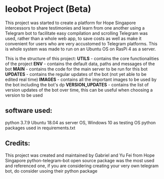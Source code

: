 # leobot Project (Beta)
This project was started to create a platform for Hope Singapore intercessors to share testimonies and learn from one another using a Telegram bot to facilitate easy compilation and scrolling
Telegram was used, rather than a whole web app, to save costs as well as make it convenient for users who are very accustomed to Telegram platforms. This is whole system was made to run on an Ubuntu OS on RasPi 4 as a server.  

This is the structure of this project:
**UTILS** - contains the core functionalities of the project
**ENV** - contains the default data, paths and messages of the bot
**MAIN** - contains the code for the main server to be run for this bot
**UPDATES** - contains the regular updates of the bot (not yet able to be edited real time)
**IMAGES** - contains all the important images to be used by the bot including the bot's dp
**VERSION_UPDATES** - contains the list of version updates of the bot over time, this can be useful when choosing a version to be used

## software used:
python 3.7.9
Ubuntu 18.04 as server OS, Windows 10 as testing OS
python packages used in requirements.txt

## Credits:
This project was created and maintained by Gabriel and Yu Fei from Hope Singapore 
python-telegram-bot open source package was the most used and referenced one, if you are considering creating your very own telegram bot, do consider usoing their python package